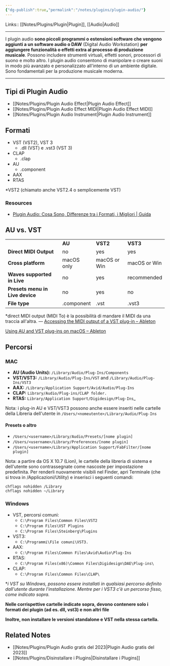 ```yaml
---
{"dg-publish":true,"permalink":"/notes/plugins/plugin-audio/"}
---
```


Links:: [[Notes/Plugins/Plugin\|Plugin]], [[Audio\|Audio]]

---
I plugin audio **sono piccoli programmi o estensioni software che vengono aggiunti a un software audio o DAW** (Digital Audio Workstation) **per aggiungere funzionalità o effetti extra al processo di produzione musicale**. Possono includere strumenti virtuali, effetti sonori, processori di suono e molto altro. I plugin audio consentono di manipolare o creare suoni in modo più avanzato e personalizzato all'interno di un ambiente digitale. Sono fondamentali per la produzione musicale moderna.

--- 

## Tipi di Plugin Audio

- [[Notes/Plugins/Plugin Audio Effect\|Plugin Audio Effect]]
- [[Notes/Plugins/Plugin Audio Effect MIDI\|Plugin Audio Effect MIDI]]
- [[Notes/Plugins/Plugin Audio Instrument\|Plugin Audio Instrument]]

## Formati

- VST (VST2), VST 3
	- .dll (VST) e .vst3 (VST 3)
- CLAP
	- .clap
- AU
	- .component
- AAX
- RTAS

\*VST2 (chiamato anche VST2.4 o semplicemente VST)

### Resources

- [Plugin Audio: Cosa Sono, Differenze tra i Formati, i Migliori | Guida](https://claudiomeloni.it/plugin-audio-cosa-sono-differenze-formati-migliori-vst-au-aax-rtas-tdm-lv2/)

## AU vs. VST

|                                 |            |              |              |
| ------------------------------- | ---------- | ------------ | ------------ |
|                                 | **AU**     | **VST2**     | **VST3**     |
| **Direct MIDI Output**          | no         | yes          | yes          |
| **Cross platform**              | macOS only | macOS or Win | macOS or Win |
| **Waves supported in Live**     | no         | yes          | recommended  |
| **Presets menu in Live device** | no         | yes          | no           |
| **File type**                   | .component | .vst         | .vst3        |
\*direct MIDI output (MIDI To) è la possibilità di mandare il MIDI da una traccia all'altra. — [Accessing the MIDI output of a VST plug-in – Ableton](https://help.ableton.com/hc/en-us/articles/209070189-Accessing-the-MIDI-output-of-a-VST-plug-in)

[Using AU and VST plug-ins on macOS – Ableton](https://help.ableton.com/hc/en-us/articles/209068929-Using-AU-and-VST-plug-ins-on-macOS)

## Percorsi

### MAC

- **AU (Audio Units):** `/Library/Audio/Plug-Ins/Components`
- **VST/VST3:** `/Library/Audio/Plug-Ins/VST` and `/Library/Audio/Plug-Ins/VST3`
- **AAX:** `/Library/Application Support/Avid/Audio/Plug-Ins`
- **CLAP:** `Library/Audio/Plug-ins/CLAP folder.`
- **RTAS:** `Library/Application Support/Digidesign/Plug-Ins`_

Nota: i plug-in AU e VST/VST3 possono anche essere inseriti nelle cartelle della Libreria dell'utente in `/Users/<nomeutente>/Library/Audio/Plug-Ins`

#### Presets o altro

- `/Users/<username>/Library/Audio/Presets/[nome plugin]`
- `/Users/<username>/Library/Preferences/[nome plugin]`
- `/Users/<username>/Library/Application Support/FabFilter/[nome plugin]`

Nota: a partire da OS X 10.7 (Lion), le cartelle della libreria di sistema e dell'utente sono contrassegnate come nascoste per impostazione predefinita. Per renderli nuovamente visibili nel Finder, apri Terminale (che si trova in /Applicazioni/Utility) e inserisci i seguenti comandi:
```
chflags nohidden /Library
chflags nohidden ~/Library
```

### Windows

- VST, percorsi comuni:
	- `C:\Program Files\Common Files\VST2`
	- `C:\Program Files\VST Plugins`
	- `C:\Program Files\Steinberg\Plugins`
- VST3: 
	- `C:\Programmi\File comuni\VST3.`
- AAX: 
	- `C:\Program Files\Common Files\Avid\Audio\Plug-Ins`
- RTAS:
	- `C:\Program Files(x86)\Common Files\Digidesign\DAE\Plug-ins\`
- CLAP:
	- `C:\Program Files\Common Files\CLAP\`

\*_i VST su Windows, possono essere installati in qualsiasi percorso definito dall'utente durante l'installazione. Mentre per i VST3 c'è un percorso fisso, come indicato sopra._

**Nelle corrispettive cartelle indicate sopra, devono contenere solo i formati dei plugin (ad es. dll, vst3) e non altri file**

**Inoltre, non installare le versioni standalone e VST nella stessa cartella.**


## Related Notes

- [[Notes/Plugins/Plugin Audio gratis del 2023\|Plugin Audio gratis del 2023]]
- [[Notes/Plugins/Disinstallare i Plugins\|Disinstallare i Plugins]]
